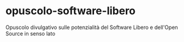 # opuscolo-software-libero
Opuscolo divulgativo sulle potenzialità del Software Libero e dell'Open Source in senso lato
